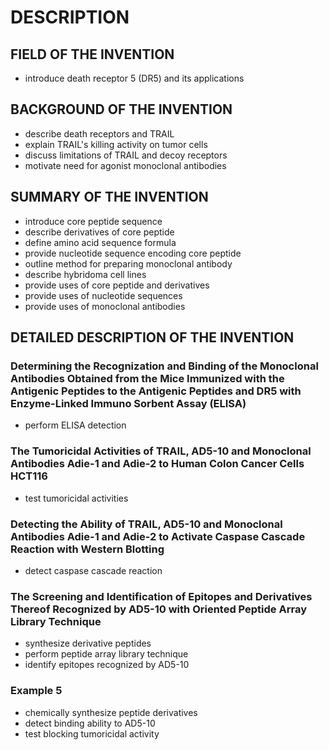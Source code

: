 # DESCRIPTION

## FIELD OF THE INVENTION

- introduce death receptor 5 (DR5) and its applications

## BACKGROUND OF THE INVENTION

- describe death receptors and TRAIL
- explain TRAIL's killing activity on tumor cells
- discuss limitations of TRAIL and decoy receptors
- motivate need for agonist monoclonal antibodies

## SUMMARY OF THE INVENTION

- introduce core peptide sequence
- describe derivatives of core peptide
- define amino acid sequence formula
- provide nucleotide sequence encoding core peptide
- outline method for preparing monoclonal antibody
- describe hybridoma cell lines
- provide uses of core peptide and derivatives
- provide uses of nucleotide sequences
- provide uses of monoclonal antibodies

## DETAILED DESCRIPTION OF THE INVENTION

### Determining the Recognization and Binding of the Monoclonal Antibodies Obtained from the Mice Immunized with the Antigenic Peptides to the Antigenic Peptides and DR5 with Enzyme-Linked Immuno Sorbent Assay (ELISA)

- perform ELISA detection

### The Tumoricidal Activities of TRAIL, AD5-10 and Monoclonal Antibodies Adie-1 and Adie-2 to Human Colon Cancer Cells HCT116

- test tumoricidal activities

### Detecting the Ability of TRAIL, AD5-10 and Monoclonal Antibodies Adie-1 and Adie-2 to Activate Caspase Cascade Reaction with Western Blotting

- detect caspase cascade reaction

### The Screening and Identification of Epitopes and Derivatives Thereof Recognized by AD5-10 with Oriented Peptide Array Library Technique

- synthesize derivative peptides
- perform peptide array library technique
- identify epitopes recognized by AD5-10

### Example 5

- chemically synthesize peptide derivatives
- detect binding ability to AD5-10
- test blocking tumoricidal activity

